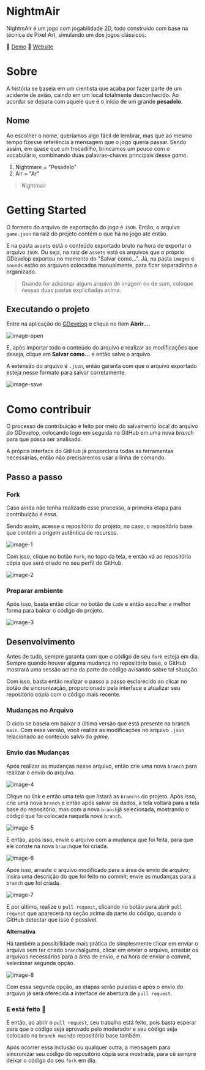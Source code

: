 # NightmAir

NightmAir é um jogo com jogabilidade 2D, todo construído com base na técnica de Pixel Art, simulando um dos jogos clássicos.

🔗 [Demo][demo-url]
🔗 [Website][website-url]

# Sobre

A história se baseia em um cientista que acaba por fazer parte de um acidente de avião, caindo em um local totalmente desconhecido. Ao acordar se depara com aquele que é o início de um grande **pesadelo**.

## Nome

Ao escolher o nome, queríamos algo fácil de lembrar, mas que ao mesmo tempo fizesse referência à mensagem que o jogo queria passar. Sendo assim, em quase que um trocadilho, brincamos um pouco com o vocabulário, combinando duas palavras-chaves principais desse *game*.

1. Nightmare = "Pesadelo"
2. Air = "Ar"

> Nightmair

# Getting Started

O formato do arquivo de exportação do jogo é `JSON`. Então, o arquivo `game.json` na raiz do projeto contém o que há no jogo até então.

E na pasta `assets` está o conteúdo exportado bruto na hora de exportar o arquivo `JSON`. Ou seja, na raiz de `assets` está os arquivos que o próprio GDevelop exportou no momento do "Salvar como...". Já, na pasta `images` e `sounds` estão os arquivos colocados manualmente, para ficar separadinho e organizado.

> Quando for adicionar algum arquivo de imagem ou de som, coloque nessas duas pastas explicitadas acima.

## Executando o projeto

Entre na aplicação do [GDevelop](https://gdevelop.io/download) e clique no item **Abrir...**.

![image-open]

E, após importar todo o conteúdo do arquivo e realizar as modificações que deseja, clique em **Salvar como...** e então salve o arquivo.

A extensão do arquivo é `.json`, então garanta com que o arquivo exportado esteja nesse formato para salvar corretamente.

![image-save]

# Como contribuir

O processo de contribuição é feito por meio do salvamento local do arquivo do GDevelop, colocando logo em seguida no GitHub em uma nova *branch* para que possa ser analisado.

A própria interface do GitHub já proporciona todas as ferramentas necessárias, então não precisaremos usar a linha de comando.

## Passo a passo

### Fork
Caso ainda não tenha realizado esse processo, a primeira etapa para contribuição é essa.

Sendo assim, acesse o repositório do projeto, no caso, o repositório base que contém a origem autêntica de recursos.

![image-1]

Com isso, clique no botão `Fork`, no topo da tela, e então vá ao repositório cópia que será criado no seu perfil do GitHub.

![image-2]

### Preparar ambiente

Após isso, basta então clicar no botão de `Code` e então escolher a melhor forma para baixar o código do projeto.

![image-3]

## Desenvolvimento

Antes de tudo, sempre garanta com que o código de seu `fork` esteja em dia. Sempre quando houver alguma mudança no repositório base, o GitHub mostrará uma sessão acima da parte do código avisando sobre tal situação.

Com isso, basta então realizar o passo a passo esclarecido ao clicar no botão de sincronização, proporcionado pela interface e atualizar seu repositório cópia com o código mais recente.

### Mudanças no Arquivo

O ciclo se baseia em baixar a última versão que está presente na branch `main`. Com essa versão, você realiza as modificações no arquivo `.json` relacionado ao conteúdo salvo do *game*.

### Envio das Mudanças

Após realizar as mudanças nesse arquivo, então crie uma nova `branch` para realizar o envio do arquivo.

![image-4]

Clique no *link* e então uma tela que listará as `branchs` do projeto. Após isso, crie uma nova `branch` e então após salvar os dados, a tela voltará para a tela base do repositório, mas com a nova `branch`já selecionada, mostrando o código que foi colocada naquela nova `branch`.

![image-5]

E então, após isso, envie o arquivo com a mudança que foi feita, para que ele conste na nova `branch`que foi criada.

![image-6]

Após isso, arraste o arquivo modificado para a área de envio de arquivo; insira uma descrição do que foi feito no commit; envie as mudanças para a `branch` que foi criada.

![image-7]

E por último, realize o `pull request`, clicando no botão para abrir `pull  request` que aparecerá na seção acima da parte do código, quando o GitHub detectar que isso é possível.

**Alternativa**

Há também a possibilidade mais prática de simplesmente clicar em enviar o arquivo sem ter criado `branch`alguma, clicar em enviar o arquivo, arrastar os arquivos necessários para a área de envio, e na hora de enviar o commit, selecionar segunda opção.

![image-8]

Com essa segunda opção, as etapas serão puladas e após o envio do arquivo já será oferecida a interface de abertura de `pull request`.

### E está feito 🎉

E então, ao abrir o `pull request`, seu trabalho está feito, pois basta esperar para que o código seja aprovado pelo moderador e seu código seja colocado na `branch main`do repositório base também.

Após ocorrer essa inclusão ou qualquer outra, a mensagem para sincronizar seu código do repositório cópia será mostrada, para cê sempre deixar o código do seu `fork` em dia.

[image-1]: ./.github/1.jpg
[image-2]: ./.github/2.jpg
[image-3]: ./.github/3.jpg
[image-4]: ./.github/4.jpg
[image-5]: ./.github/5.jpg
[image-6]: ./.github/6.jpg
[image-7]: ./.github/7.jpg
[image-8]: ./.github/8.jpg
[image-save]: ./.github/save.png
[image-open]: ./.github/open.png
[website-url]: https://nightmair-page.vercel.app/
[demo-url]: https://gd.games/instant-builds/85dba896-ffa5-4417-ad5b-eae2b0b1b7b1
